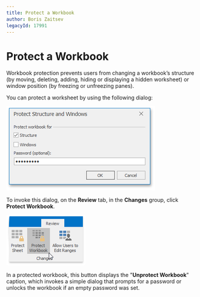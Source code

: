 ```yaml
---
title: Protect a Workbook
author: Boris Zaitsev
legacyId: 17991
---
```

# Protect a Workbook
Workbook protection prevents users from changing a workbook’s structure (by moving, deleting, adding, hiding or displaying a hidden worksheet) or window position (by freezing or unfreezing panes).

You can protect a worksheet by using the following dialog:

![Protect_Workbook](../../../images/img23283.png)

To invoke this dialog, on the **Review** tab, in the **Changes** group, click **Protect Workbook**.

![SpreadsheetControl_Review_Changes](../../../images/img23281.png)

In a protected workbook, this button displays the "**Unprotect Workbook**" caption, which invokes a simple dialog that prompts for a password or unlocks the workbook if an empty password was set.